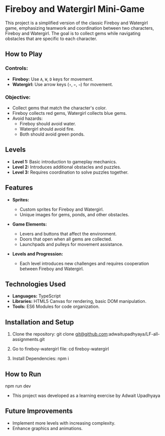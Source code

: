 # Fireboy and Watergirl Mini-Game

This project is a simplified version of the classic Fireboy and Watergirl game, emphasizing teamwork and coordination between two characters, Fireboy and Watergirl. The goal is to collect gems while navigating obstacles that are specific to each character.

## How to Play

### Controls:
- **Fireboy:** Use `A`, `W`, `D` keys for movement.
- **Watergirl:** Use arrow keys (`↑`, `←`, `→`) for movement.

### Objective:
- Collect gems that match the character's color.
- Fireboy collects red gems, Watergirl collects blue gems.
- Avoid hazards:
  - Fireboy should avoid water.
  - Watergirl should avoid fire.
  - Both should avoid green ponds.

## Levels

- **Level 1:** Basic introduction to gameplay mechanics.
- **Level 2:** Introduces additional obstacles and puzzles.
- **Level 3:** Requires coordination to solve puzzles together.

## Features

- **Sprites:**
  - Custom sprites for Fireboy and Watergirl.
  - Unique images for gems, ponds, and other obstacles.

- **Game Elements:**
  - Levers and buttons that affect the environment.
  - Doors that open when all gems are collected.
  - Launchpads and pulleys for movement assistance.

- **Levels and Progression:**
  - Each level introduces new challenges and requires cooperation between Fireboy and Watergirl.

## Technologies Used

- **Languages:** TypeScript
- **Libraries:** HTML5 Canvas for rendering, basic DOM manipulation.
- **Tools:** ES6 Modules for code organization.

## Installation and Setup

1. Clone the repository:
git clone git@github.com:adwaitupadhyaya/LF-all-assignments.git


2. Go to fireboy-watergirl file:
cd fireboy-watergirl

3. Install Dependencies:
npm i 

## How to Run
npm run dev

- This project was developed as a learning exercise by Adwait Upadhyaya

## Future Improvements
- Implement more levels with increasing complexity.
- Enhance graphics and animations.



